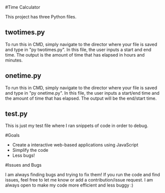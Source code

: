 #Time Calculator

This project has three Python files.

## twotimes.py

To run this in CMD, simply navigate to the director where your file is saved and type in "py twotimes.py".
In this file, the user inputs a start and end time. The output is the amount of time that has elapsed in hours and minutes.

## onetime.py

To run this in CMD, simply navigate to the director where your file is saved and type in "py onetime.py".
In this file, the user inputs a start/end time and the amount of time that has elapsed. The output will be the end/start time.

## test.py

This is just my test file where I ran snippets of code in order to debug.

#Goals
- Create a interactive web-based applications using JavaScript
- Simplify the code
- Less bugs!

#Issues and Bugs

I am always finding bugs and trying to fix them! If you run the code and find issues, feel free to let me know or add a contribution/issue request. I am always open to make my code more efficient and less buggy :)